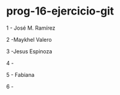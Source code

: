 # prog-16-ejercicio-git

1 - José M. Ramírez

2 -Maykhel Valero

3 -Jesus Espinoza

4 -

5 - Fabiana

6 -

